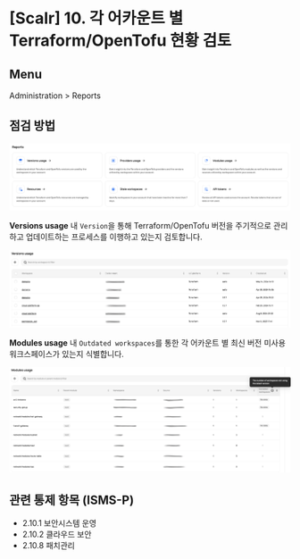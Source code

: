 # [Scalr] 10. 각 어카운트 별 Terraform/OpenTofu 현황 검토

## Menu 
Administration > Reports  

## 점검 방법 

![Reports](images/reports.png)

**Versions usage** 내 `Version`을 통해 Terraform/OpenTofu 버전을 주기적으로 관리하고 업데이트하는 프로세스를 이행하고 있는지 검토합니다.

![Versions usage](images/versions-usage.png)

**Modules usage** 내 `Outdated workspaces`를 통한 각 어카운트 별 최신 버전 미사용 워크스페이스가 있는지 식별합니다. 

![Modules usage](images/modules-usage.png)

## 관련 통제 항목 (ISMS-P)
- 2.10.1 보안시스템 운영
- 2.10.2 클라우드 보안
- 2.10.8 패치관리